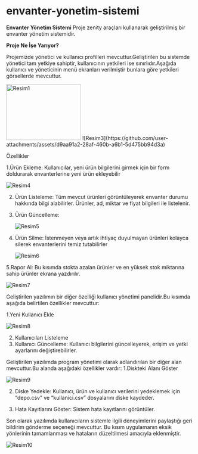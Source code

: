 # envanter-yonetim-sistemi
**Envanter Yönetim Sistemi**
Proje zenity araçları kullanarak geliştirilmiş bir envanter yönetim sistemidir.

**Proje Ne İşe Yarıyor?**

Projemizde yönetici ve kullanıcı profilleri mevcuttur.Geliştirilen bu sistemde yönetici tam yetkiye sahiptir, kullanıcının yetkileri ise sınırlıdır.Aşağıda kullanıcı ve yöneticinin menü ekranları verilmiştir bunlara göre yetkileri görsellerde mevcuttur.

<img src="https://github.com/user-attachments/assets/7878fce0-9eee-40f4-95d3-c83baa266308" alt="Resim1" width="200" height="150">
![Resim3](https://github.com/user-attachments/assets/d9aa91a2-28af-460b-a6b1-5d475bb94d3a)

Özellikler

1.Ürün Ekleme: Kullanıcılar, yeni ürün bilgilerini girmek için bir form doldurarak envanterlerine yeni ürün ekleyebilir

![Resim4](https://github.com/user-attachments/assets/9cb33a69-eff2-465f-a329-d5632361e564)

2. Ürün Listeleme: Tüm mevcut ürünleri görüntüleyerek envanter durumu hakkında bilgi alabilirler. Ürünler, ad, miktar ve fiyat bilgileri ile listelenir.

3. Ürün Güncelleme:
   
   ![Resim5](https://github.com/user-attachments/assets/189603a3-25f9-4e3a-a39c-ff72fe9fb8df)

4. Ürün Silme: İstenmeyen veya artık ihtiyaç duyulmayan ürünleri kolayca silerek envanterlerini temiz tutabilirler

   ![Resim6](https://github.com/user-attachments/assets/29f8a3ac-040b-42c6-aaba-5e924a06eb14)

5.Rapor Al: Bu kısımda stokta azalan ürünler ve en yüksek stok miktarına sahip ürünler ekrana yazdırılır.

![Resim7](https://github.com/user-attachments/assets/81ed6fda-1533-44d3-9fd3-ed48c01a3c7b)

Geliştirilen yazılımın bir diğer özelliği kullanıcı yönetimi panelidir.Bu kısımda aşağıda belirtilen özellikler mevcuttur:

1.Yeni Kullanıcı Ekle

![Resim8](https://github.com/user-attachments/assets/a598ac8c-b2e2-48c5-98eb-fead1f5f4108)

2. Kullanıcıları Listeleme
3. Kullanıcı Güncelleme: Kullanıcı bilgilerini güncelleyerek, erişim ve yetki ayarlarını değiştirebilirler. 

Geliştirilen yazılımda program yönetimi olarak adlandırılan bir diğer alan mevcuttur.Bu alanda aşağıdaki özellikler vardır:
1.Diskteki Alanı Göster

![Resim9](https://github.com/user-attachments/assets/d0b57de8-b9a0-4f28-92da-301b63a7e573)

2. Diske Yedekle: Kullanıcı, ürün ve kullanıcı verilerini yedeklemek için “depo.csv” ve “kullanici.csv” dosyalarını diske kaydeder.

3. Hata Kayıtlarını Göster: Sistem hata kayıtlarını görüntüler.

Son olarak yazılımda kullanıcıların sistemle ilgili deneyimlerini paylaştığı geri bildirim gönderme seçeneği mevcuttur. Bu kısım uygulamanın eksik yönlerinin tamamlanması ve hataların düzeltilmesi amacıyla eklenmiştir.

![Resim10](https://github.com/user-attachments/assets/c4499338-b1e5-4568-8341-1a607debba37)






   
